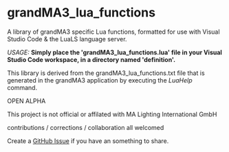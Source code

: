 # grandMA3_lua_functions
A library of grandMA3 specific Lua functions, formatted for use with Visual Studio Code & the LuaLS language server.

*USAGE:* 
**Simply place the 'grandMA3_lua_functions.lua' file in your Visual Studio Code workspace, in a directory named 'definition'.**

This library is derived from the grandMA3_lua_functions.txt file that is generated in the grandMA3 application by executing the *LuaHelp* command.


OPEN ALPHA

This project is not official or affilated with MA Lighting International GmbH

contributions / corrections / collaboration all welcomed

Create a [GitHub Issue](https://github.com/jefffarrow/grandMA3_lua_functions/issues/new/choose) if you have an something to share.
